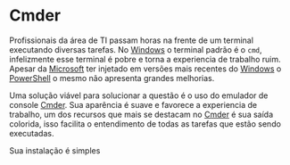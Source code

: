 # Cmder

Profissionais da área de TI passam horas na frente de um terminal executando diversas tarefas. No [Windows](http://pt.wikipedia.org/wiki/Microsoft_Windows) o terminal padrão é o `cmd`, infelizmente esse terminal é pobre e torna a experiencia de trabalho ruim. Apesar da [Microsoft](http://www.microsoft.com/) ter injetado em versões mais recentes do [Windows](http://pt.wikipedia.org/wiki/Microsoft_Windows) o [PowerShell](http://pt.wikipedia.org/wiki/Windows_PowerShell) o mesmo não apresenta grandes melhorias.

Uma solução viável para solucionar a questão é o uso do emulador de console [Cmder](http://bliker.github.io/cmder/). Sua aparência é suave e favorece a experiencia de trabalho, um dos recursos que mais se destacam no [Cmder](http://bliker.github.io/cmder/) é sua saída colorida, isso facilita o entendimento de todas as tarefas que estão sendo executadas.

Sua instalação é simples